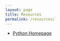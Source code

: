 ```yaml
---
layout: page
title: Resources
permalink: /resources/
---
```


- [Python Homepage](https://www.python.org/)
